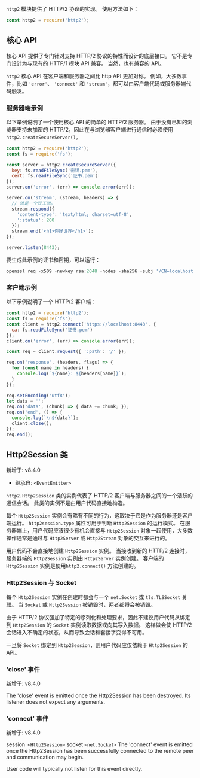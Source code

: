 `http2` 模块提供了 HTTP/2 协议的实现。 使用方法如下：
```js
const http2 = require('http2');
```

## 核心 API
核心 API 提供了专门针对支持 HTTP/2 协议的特性而设计的底层接口。 它不是专门设计为与现有的 HTTP/1 模块 API 兼容。 当然，也有兼容的 API。

`http2` 核心 API 在客户端和服务器之间比 http API 更加对称。 例如，大多数事件，比如 `'error'`、 `'connect'` 和 `'stream'`，都可以由客户端代码或服务器端代码触发。

### 服务器端示例
以下举例说明了一个使用核心 API 的简单的 HTTP/2 服务器。 由于没有已知的浏览器支持未加密的 HTTP/2，因此在与浏览器客户端进行通信时必须使用 `http2.createSecureServer()`。
```js
const http2 = require('http2');
const fs = require('fs');

const server = http2.createSecureServer({
  key: fs.readFileSync('密钥.pem'),
  cert: fs.readFileSync('证书.pem')
});
server.on('error', (err) => console.error(err));

server.on('stream', (stream, headers) => {
  // 流是一个双工流。
  stream.respond({
    'content-type': 'text/html; charset=utf-8',
    ':status': 200
  });
  stream.end('<h1>你好世界</h1>');
});

server.listen(8443);
```

要生成此示例的证书和密钥，可以运行：

```js
openssl req -x509 -newkey rsa:2048 -nodes -sha256 -subj '/CN=localhost' \ -keyout 密钥.pem -out 证书.pem
```

### 客户端示例

以下示例说明了一个 HTTP/2 客户端：

```js
const http2 = require('http2');
const fs = require('fs');
const client = http2.connect('https://localhost:8443', {
  ca: fs.readFileSync('证书.pem')
});
client.on('error', (err) => console.error(err));

const req = client.request({ ':path': '/' });

req.on('response', (headers, flags) => {
  for (const name in headers) {
    console.log(`${name}: ${headers[name]}`);
  }
});

req.setEncoding('utf8');
let data = '';
req.on('data', (chunk) => { data += chunk; });
req.on('end', () => {
  console.log(`\n${data}`);
  client.close();
});
req.end();
```

## Http2Session 类

新增于: v8.4.0
- 继承自: `<EventEmitter>`

`http2.Http2Session` 类的实例代表了 HTTP/2 客户端与服务器之间的一个活跃的通信会话。 此类的实例不是由用户代码直接地构造。

每个 `Http2Session` 实例会有略有不同的行为，这取决于它是作为服务器还是客户端运行。 `http2session.type` 属性可用于判断 `Http2Session` 的运行模式。 在服务器端上，用户代码应该很少有机会直接与 `Http2Session` 对象一起使用，大多数操作通常是通过与 `Http2Server` 或 `Http2Stream` 对象的交互来进行的。

用户代码不会直接地创建 `Http2Session` 实例。 当接收到新的 HTTP/2 连接时，服务器端的 `Http2Session` 实例由 `Http2Server` 实例创建。 客户端的 `Http2Session` 实例是使用`http2.connect()` 方法创建的。

### Http2Session 与 Socket

每个 `Http2Session` 实例在创建时都会与一个 `net.Socket` 或 `tls.TLSSocket` 关联。 当 `Socket` 或 `Http2Session` 被销毁时，两者都将会被销毁。

由于 HTTP/2 协议强加了特定的序列化和处理要求，因此不建议用户代码从绑定到 `Http2Session` 的 `Socket` 实例读取数据或向其写入数据。 这样做会使 HTTP/2 会话进入不确定的状态，从而导致会话和套接字变得不可用。

一旦将 `Socket` 绑定到 `Http2Session`，则用户代码应仅依赖于 `Http2Session` 的 API。


### 'close' 事件

新增于: v8.4.0

The 'close' event is emitted once the Http2Session has been destroyed. Its listener does not expect any arguments.

### 'connect' 事件

新增于: v8.4.0

session` <Http2Session>`
socket `<net.Socket>`
The 'connect' event is emitted once the Http2Session has been successfully connected to the remote peer and communication may begin.

User code will typically not listen for this event directly.
